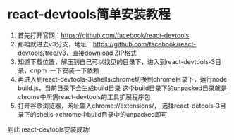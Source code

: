 # react-devtools简单安装教程

1. 首先打开官网：https://github.com/facebook/react-devtools
2. 那咱就进去v3分支，地址：https://github.com/facebook/react-devtools/tree/v3，直接download ZIP格式
3. 知道下载位置，解压到自己可以找见的目录下，进入到react-devtools-3目录，cnpm i一下安装一下依赖
4. 再进入到react-devtools-3\shells\chrome切换到chrome目录下，运行node build.js，当前目录下会生成build目录 这个build目录下的unpacked目录就是chrome中所需react-devtools的工具扩展程序包
5. 打开谷歌浏览器，网址输入chrome://extensions/， 选择react-detools-3目录下的shells->chrome中build目录中的unpacked即可

到此 react-devtools安装成功!

